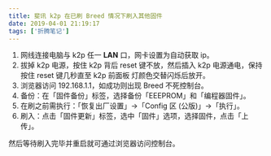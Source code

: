 ```yaml
---
title: 斐讯 k2p 在已刷 Breed 情况下刷入其他固件
date: 2019-04-01 21:19:17
tags: ['折腾笔记']
---
```

1. 网线连接电脑与 k2p 任一 **LAN** 口，网卡设置为自动获取 ip。
2. 拔掉 k2p 电源，按住 k2p 背后 reset 键不放，然后插入 k2p 电源通电，保持按住 reset 键几秒直至 k2p 前面板 灯颜色交替闪烁后放开。
3. 浏览器访问 192.168.1.1，如成功则出现 Breed 不死控制台。
4. 备份：在「固件备份」标签，选择备份「EEEPROM」和「编程器固件」。
5. 在刷之前需执行：「恢复出厂设置」->「Config 区 (公版)」->「执行」。
6. 刷入：点击「固件更新」标签，选中「固件」选项，选择固件，点击「上传」。

然后等待刷入完毕并重启就可通过浏览器访问控制台。
